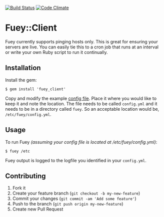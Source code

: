 [![Build Status](https://travis-ci.org/b2b2dot0/fuey_client.png?branch=master)](https://travis-ci.org/b2b2dot0/fuey_client)
[![Code Climate](https://codeclimate.com/repos/5203a52189af7e65a002c4a5/badges/6fe497d679e5e80d0770/gpa.png)](https://codeclimate.com/repos/5203a52189af7e65a002c4a5/feed)

# Fuey::Client

Fuey currently supports pinging hosts only. This is great for ensuring your servers are live. You can easily tie this to a cron job that
runs at an interval or write your own Ruby script to run it continually.

## Installation

Install the gem:

    $ gem install 'fuey_client'

Copy and modify the example [config file](https://github.com/b2b2dot0/fuey_client/blob/master/config_example/fuey/config.yml).
Place it where you would like to keep it and note the location. The file needs to be called `config.yml` and it needs to be in a directory called
`fuey`. So an acceptable location would be, `/etc/fuey/config.yml`.

## Usage

To run Fuey _(assuming your config file is located at /etc/fuey/config.yml)_:

    $ fuey /etc

Fuey output is logged to the logfile you identified in your `config.yml`.


## Contributing

1. Fork it
2. Create your feature branch (`git checkout -b my-new-feature`)
3. Commit your changes (`git commit -am 'Add some feature'`)
4. Push to the branch (`git push origin my-new-feature`)
5. Create new Pull Request
